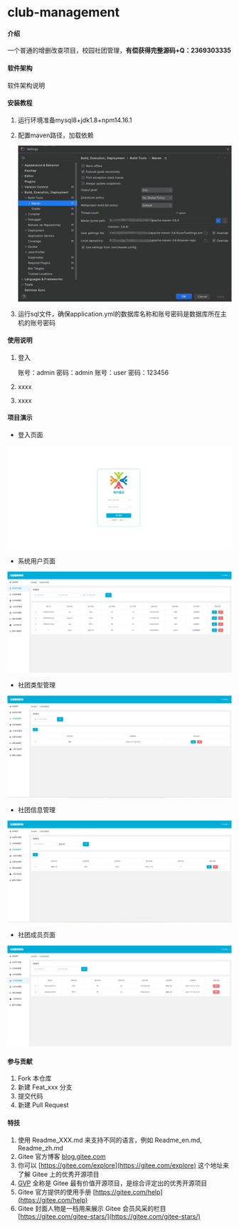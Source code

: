 # club-management

#### 介绍
一个普通的增删改查项目，校园社团管理，**有偿获得完整源码+Q：2369303335**

#### 软件架构
软件架构说明


#### 安装教程

1. 运行环境准备mysql8+jdk1.8+npm14.16.1

2. 配置maven路径，加载依赖

   ![image-20240612205748599](image-20240612205748599.png)

3. 运行sql文件，确保application.yml的数据库名称和账号密码是数据库所在主机的账号密码

#### 使用说明

1. 登入

   账号：admin	密码：admin
   账号：user	密码：123456

2. xxxx

3. xxxx

#### 项目演示

+ 登入页面

![image-20240612210244350](image-20240612210244350.png)

+ 系统用户页面

![image-20240612210311803](image-20240612210311803.png)

+ 社团类型管理

![image-20240612210326835](image-20240612210326835.png)

+ 社团信息管理

![image-20240612210345211](image-20240612210345211.png)

+ 社团成员页面

![image-20240612210404865](image-20240612210404865.png)





#### 参与贡献

1.  Fork 本仓库
2.  新建 Feat_xxx 分支
3.  提交代码
4.  新建 Pull Request


#### 特技

1.  使用 Readme\_XXX.md 来支持不同的语言，例如 Readme\_en.md, Readme\_zh.md
2.  Gitee 官方博客 [blog.gitee.com](https://blog.gitee.com)
3.  你可以 [https://gitee.com/explore](https://gitee.com/explore) 这个地址来了解 Gitee 上的优秀开源项目
4.  [GVP](https://gitee.com/gvp) 全称是 Gitee 最有价值开源项目，是综合评定出的优秀开源项目
5.  Gitee 官方提供的使用手册 [https://gitee.com/help](https://gitee.com/help)
6.  Gitee 封面人物是一档用来展示 Gitee 会员风采的栏目 [https://gitee.com/gitee-stars/](https://gitee.com/gitee-stars/)

